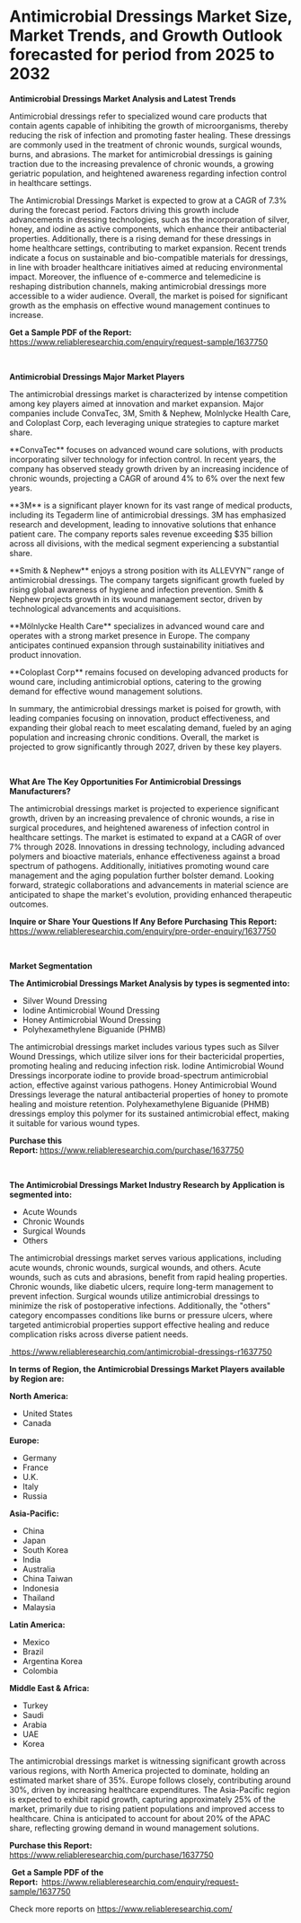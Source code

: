 <p><h1>Antimicrobial Dressings Market Size, Market Trends, and Growth Outlook forecasted for period from 2025 to 2032</h1></p><p><strong>Antimicrobial Dressings Market Analysis and Latest Trends</strong></p>
<p><p>Antimicrobial dressings refer to specialized wound care products that contain agents capable of inhibiting the growth of microorganisms, thereby reducing the risk of infection and promoting faster healing. These dressings are commonly used in the treatment of chronic wounds, surgical wounds, burns, and abrasions. The market for antimicrobial dressings is gaining traction due to the increasing prevalence of chronic wounds, a growing geriatric population, and heightened awareness regarding infection control in healthcare settings.</p><p>The Antimicrobial Dressings Market is expected to grow at a CAGR of 7.3% during the forecast period. Factors driving this growth include advancements in dressing technologies, such as the incorporation of silver, honey, and iodine as active components, which enhance their antibacterial properties. Additionally, there is a rising demand for these dressings in home healthcare settings, contributing to market expansion. Recent trends indicate a focus on sustainable and bio-compatible materials for dressings, in line with broader healthcare initiatives aimed at reducing environmental impact. Moreover, the influence of e-commerce and telemedicine is reshaping distribution channels, making antimicrobial dressings more accessible to a wider audience. Overall, the market is poised for significant growth as the emphasis on effective wound management continues to increase.</p></p>
<p><strong>Get a Sample PDF of the Report:&nbsp;</strong> <a href="https://www.reliableresearchiq.com/enquiry/request-sample/1637750?utm_campaign=2299&utm_medium=2&utm_source=Github&utm_content=ia&utm_term=07032025&utm_id=antimicrobial-dressings">https://www.reliableresearchiq.com/enquiry/request-sample/1637750</a></p>
<p>&nbsp;</p>
<p><strong>Antimicrobial Dressings Major Market Players</strong></p>
<p><p>The antimicrobial dressings market is characterized by intense competition among key players aimed at innovation and market expansion. Major companies include ConvaTec, 3M, Smith & Nephew, Molnlycke Health Care, and Coloplast Corp, each leveraging unique strategies to capture market share.</p><p>**ConvaTec** focuses on advanced wound care solutions, with products incorporating silver technology for infection control. In recent years, the company has observed steady growth driven by an increasing incidence of chronic wounds, projecting a CAGR of around 4% to 6% over the next few years. </p><p>**3M** is a significant player known for its vast range of medical products, including its Tegaderm line of antimicrobial dressings. 3M has emphasized research and development, leading to innovative solutions that enhance patient care. The company reports sales revenue exceeding $35 billion across all divisions, with the medical segment experiencing a substantial share.</p><p>**Smith & Nephew** enjoys a strong position with its ALLEVYN™ range of antimicrobial dressings. The company targets significant growth fueled by rising global awareness of hygiene and infection prevention. Smith & Nephew projects growth in its wound management sector, driven by technological advancements and acquisitions.</p><p>**Mölnlycke Health Care** specializes in advanced wound care and operates with a strong market presence in Europe. The company anticipates continued expansion through sustainability initiatives and product innovation.</p><p>**Coloplast Corp** remains focused on developing advanced products for wound care, including antimicrobial options, catering to the growing demand for effective wound management solutions.</p><p>In summary, the antimicrobial dressings market is poised for growth, with leading companies focusing on innovation, product effectiveness, and expanding their global reach to meet escalating demand, fueled by an aging population and increasing chronic conditions. Overall, the market is projected to grow significantly through 2027, driven by these key players.</p></p>
<p>&nbsp;</p>
<p><strong>What Are The Key Opportunities For Antimicrobial Dressings Manufacturers?</strong></p>
<p><p>The antimicrobial dressings market is projected to experience significant growth, driven by an increasing prevalence of chronic wounds, a rise in surgical procedures, and heightened awareness of infection control in healthcare settings. The market is estimated to expand at a CAGR of over 7% through 2028. Innovations in dressing technology, including advanced polymers and bioactive materials, enhance effectiveness against a broad spectrum of pathogens. Additionally, initiatives promoting wound care management and the aging population further bolster demand. Looking forward, strategic collaborations and advancements in material science are anticipated to shape the market's evolution, providing enhanced therapeutic outcomes.</p></p>
<p><strong>Inquire or Share Your Questions If Any Before Purchasing This Report:</strong> <a href="https://www.reliableresearchiq.com/enquiry/pre-order-enquiry/1637750?utm_campaign=2299&utm_medium=2&utm_source=Github&utm_content=ia&utm_term=07032025&utm_id=antimicrobial-dressings">https://www.reliableresearchiq.com/enquiry/pre-order-enquiry/1637750</a></p>
<p>&nbsp;</p>
<p><strong>Market Segmentation</strong></p>
<p><strong>The Antimicrobial Dressings Market Analysis by types is segmented into:</strong></p>
<p><ul><li>Silver Wound Dressing</li><li>Iodine Antimicrobial Wound Dressing</li><li>Honey Antimicrobial Wound Dressing</li><li>Polyhexamethylene Biguanide (PHMB)</li></ul></p>
<p><p>The antimicrobial dressings market includes various types such as Silver Wound Dressings, which utilize silver ions for their bactericidal properties, promoting healing and reducing infection risk. Iodine Antimicrobial Wound Dressings incorporate iodine to provide broad-spectrum antimicrobial action, effective against various pathogens. Honey Antimicrobial Wound Dressings leverage the natural antibacterial properties of honey to promote healing and moisture retention. Polyhexamethylene Biguanide (PHMB) dressings employ this polymer for its sustained antimicrobial effect, making it suitable for various wound types.</p></p>
<p><strong>Purchase this Report:&nbsp;</strong><a href="https://www.reliableresearchiq.com/purchase/1637750?utm_campaign=2299&utm_medium=2&utm_source=Github&utm_content=ia&utm_term=07032025&utm_id=antimicrobial-dressings">https://www.reliableresearchiq.com/purchase/1637750</a></p>
<p>&nbsp;</p>
<p><strong>The Antimicrobial Dressings Market Industry Research by Application is segmented into:</strong></p>
<p><ul><li>Acute Wounds</li><li>Chronic Wounds</li><li>Surgical Wounds</li><li>Others</li></ul></p>
<p><p>The antimicrobial dressings market serves various applications, including acute wounds, chronic wounds, surgical wounds, and others. Acute wounds, such as cuts and abrasions, benefit from rapid healing properties. Chronic wounds, like diabetic ulcers, require long-term management to prevent infection. Surgical wounds utilize antimicrobial dressings to minimize the risk of postoperative infections. Additionally, the "others" category encompasses conditions like burns or pressure ulcers, where targeted antimicrobial properties support effective healing and reduce complication risks across diverse patient needs.</p></p>
<p><a href="https://www.reliableresearchiq.com/antimicrobial-dressings-r1637750?utm_campaign=2299&utm_medium=2&utm_source=Github&utm_content=ia&utm_term=07032025&utm_id=antimicrobial-dressings">&nbsp;https://www.reliableresearchiq.com/antimicrobial-dressings-r1637750</a></p>
<p><strong>In terms of Region, the Antimicrobial Dressings Market Players available by Region are:</strong></p>
<p>
    <p> <strong> North America: </strong>
        <ul>
            <li>United States</li>
            <li>Canada</li>
        </ul>
        </p> 
    <p> <strong> Europe: </strong>
        <ul>
            <li>Germany</li>
            <li>France</li>
            <li>U.K.</li>
            <li>Italy</li>
            <li>Russia</li>
        </ul>
        </p> 
    <p> <strong> Asia-Pacific: </strong>
        <ul>
            <li>China</li>
            <li>Japan</li>
            <li>South Korea</li>
            <li>India</li>
            <li>Australia</li>
            <li>China Taiwan</li>
            <li>Indonesia</li>
            <li>Thailand</li>
            <li>Malaysia</li>
        </ul>
        </p> 
    <p> <strong> Latin America: </strong>
        <ul>
            <li>Mexico</li>
            <li>Brazil</li>
            <li>Argentina Korea</li>
            <li>Colombia</li>
        </ul>
        </p> 
    <p> <strong> Middle East & Africa: </strong>
        <ul>
            <li>Turkey</li>
            <li>Saudi</li>
            <li>Arabia</li>
            <li>UAE</li>
            <li>Korea</li>
        </ul>
    </p>
    </p>
<p><p>The antimicrobial dressings market is witnessing significant growth across various regions, with North America projected to dominate, holding an estimated market share of 35%. Europe follows closely, contributing around 30%, driven by increasing healthcare expenditures. The Asia-Pacific region is expected to exhibit rapid growth, capturing approximately 25% of the market, primarily due to rising patient populations and improved access to healthcare. China is anticipated to account for about 20% of the APAC share, reflecting growing demand in wound management solutions.</p></p>
<p><strong>Purchase this Report: </strong><a href="https://www.reliableresearchiq.com/purchase/1637750?utm_campaign=2299&utm_medium=2&utm_source=Github&utm_content=ia&utm_term=07032025&utm_id=antimicrobial-dressings">https://www.reliableresearchiq.com/purchase/1637750</a></p>
<p>&nbsp;<strong>Get a Sample PDF of the Report:&nbsp;&nbsp;</strong><a href="https://www.reliableresearchiq.com/enquiry/request-sample/1637750?utm_campaign=2299&utm_medium=2&utm_source=Github&utm_content=ia&utm_term=07032025&utm_id=antimicrobial-dressings">https://www.reliableresearchiq.com/enquiry/request-sample/1637750</a></p>
<p><strong></strong></p>
<p>Check more reports on <a href="https://www.reliableresearchiq.com/?utm_campaign=2299&utm_medium=2&utm_source=Github&utm_content=ia&utm_term=07032025&utm_id=antimicrobial-dressings">https://www.reliableresearchiq.com/</a></p>